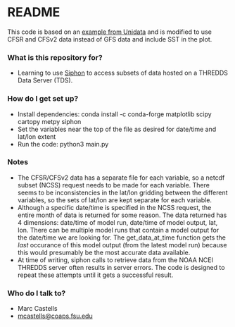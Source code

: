# README #

This code is based on an [example from Unidata](https://unidata.github.io/python-gallery/examples/MSLP_temp_winds.html) and is modified to use CFSR and CFSv2 data instead of GFS data and include SST in the plot.

### What is this repository for? ###

* Learning to use [Siphon](https://unidata.github.io/siphon/latest/index.html) to access subsets of data hosted on a THREDDS Data Server (TDS).

### How do I get set up? ###

* Install dependencies:
    conda install -c conda-forge matplotlib scipy cartopy metpy siphon
* Set the variables near the top of the file as desired for date/time and lat/lon extent
* Run the code:
    python3 main.py

### Notes ###

* The CFSR/CFSv2 data has a separate file for each variable, so a netcdf subset (NCSS) request needs to be made for each variable. There seems to be inconsistencies in the lat/lon gridding between the different variables, so the sets of lat/lon are kept separate for each variable.
* Although a specific date/time is specified in the NCSS request, the entire month of data is returned for some reason. The data returned has 4 dimensions: date/time of model run, date/time of model output, lat, lon. There can be multiple model runs that contain a model output for the date/time we are looking for. The get_data_at_time function gets the *last* occurance of this model output (from the latest model run) because this would presumably be the most accurate data available.
* At time of writing, siphon calls to retrieve data from the NOAA NCEI THREDDS server often results in server errors. The code is designed to repeat these attempts until it gets a successful result.

### Who do I talk to? ###

* Marc Castells
* mcastells@coaps.fsu.edu